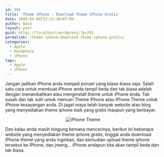 ```yaml
---
id: 295
title: 'Theme iPhone : Download Theme iPhone Gratis'
date: 2009-04-08T15:33:16+07:00
author: Nana
layout: post
guid: https://localhost/wordpress/?p=295
permalink: /theme-iphone-download-theme-iphone-gratis/
categories:
  - Apple
  - Handphone
  - iPhone
tags:
  - Apple
  - iPhone
---
```

<div>
  <p>
    Jangan jadikan iPhone anda menjadi ponsel yang biasa-biasa saja. Salah satu cara untuk membuat iPhone anda tampil beda dan tak biasa adalah dengan menambahkan atau menginstall theme untuk iPhone anda. Tak susah dan tak sulit untuk mencari Theme iPhone atau iPhone Theme untuk iPhone kesayangan anda. Di jagat maya telah banyak website atau blog yang menyediakan theme iphone baik yang gratis maupun yang berbayar.
  </p></p>
</div>

<div>
  <div style="text-align: center">
    <img src="images/stories/iphone-theme.png" border="0" alt="iPhone Theme" title="iPhone Theme" />
  </div>
  
  <p>
  </p>
  
  <p>
    Dan kalau anda masih bingung kemana mencarinya, berikut ini beberapa website yang menyediakan theme iphone gratis, tinggal anda download iPhone theme yang anda inginkan, dan kemudian upload theme iphone tersebut ke iPhone, dan jreeng… iPhone andapun kita akan tampil beda dan tak biasa.
  </p></p>
</div>